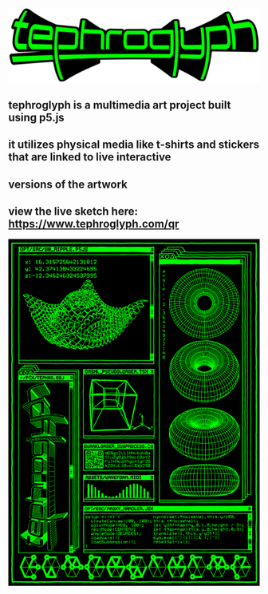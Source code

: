 ![tephroglyph](./assets/greentextblackoutline-02.png)

## tephroglyph is a multimedia art project built using p5.js
## it utilizes physical media like t-shirts and stickers that are linked to live interactive
## versions of the artwork

## view the live sketch here: https://www.tephroglyph.com/qr

![tephroglyph_img](./assets/finalpng.png)




